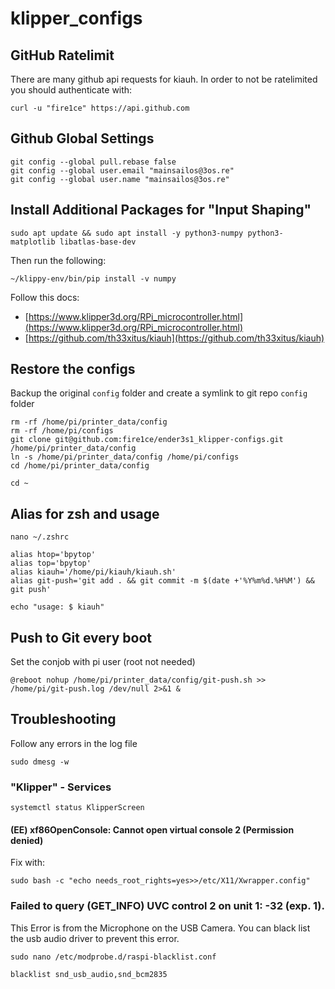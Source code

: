 # klipper_configs

## GitHub Ratelimit

There are many github api requests for kiauh. In order to not be ratelimited you should authenticate with:

```shell
curl -u "fire1ce" https://api.github.com
```

## Github Global Settings

```shell
git config --global pull.rebase false
git config --global user.email "mainsailos@3os.re"
git config --global user.name "mainsailos@3os.re"
```

## Install Additional Packages for "Input Shaping"

```shell
sudo apt update && sudo apt install -y python3-numpy python3-matplotlib libatlas-base-dev
```

Then run the following:

```shell
~/klippy-env/bin/pip install -v numpy
```

Follow this docs:

- [https://www.klipper3d.org/RPi_microcontroller.html](https://www.klipper3d.org/RPi_microcontroller.html)
- [https://github.com/th33xitus/kiauh](https://github.com/th33xitus/kiauh)


## Restore the configs

Backup the original `config` folder and create a symlink to git repo `config` folder

```shell
rm -rf /home/pi/printer_data/config
rm -rf /home/pi/configs
git clone git@github.com:fire1ce/ender3s1_klipper-configs.git /home/pi/printer_data/config
ln -s /home/pi/printer_data/config /home/pi/configs
cd /home/pi/printer_data/config

cd ~
```

## Alias for zsh and usage

```shell
nano ~/.zshrc
```

```shell
alias htop='bpytop'
alias top='bpytop'
alias kiauh='/home/pi/kiauh/kiauh.sh'
alias git-push='git add . && git commit -m $(date +'%Y%m%d.%H%M') && git push'
```

```shell
echo "usage: $ kiauh"
```

## Push to Git every boot

Set the conjob with pi user (root not needed)

```shell
@reboot nohup /home/pi/printer_data/config/git-push.sh >> /home/pi/git-push.log /dev/null 2>&1 &
```

## Troubleshooting

Follow any errors in the log file

```shell
sudo dmesg -w
```

### "Klipper" - Services

```shell
systemctl status KlipperScreen
```

#### (EE) xf86OpenConsole: Cannot open virtual console 2 (Permission denied)

Fix with:

```shell
sudo bash -c "echo needs_root_rights=yes>>/etc/X11/Xwrapper.config"
```

### Failed to query (GET_INFO) UVC control 2 on unit 1: -32 (exp. 1).

This Error is from the Microphone on the USB Camera.
You can black list the usb audio driver to prevent this error.

```shell
sudo nano /etc/modprobe.d/raspi-blacklist.conf
```

```shell
blacklist snd_usb_audio,snd_bcm2835
```
